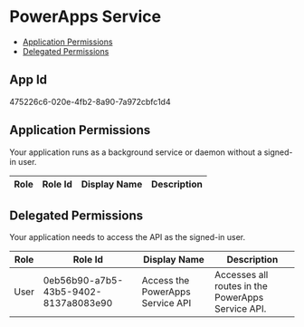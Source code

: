# PowerApps Service
- [Application Permissions](#application-permissions)
- [Delegated Permissions](#delegated-permissions)

## App Id
475226c6-020e-4fb2-8a90-7a972cbfc1d4

## Application Permissions
Your application runs as a background service or daemon without a signed-in user.

| Role | Role Id | Display Name | Description |
|---|---|---|---|

## Delegated Permissions
Your application needs to access the API as the signed-in user. 

| Role | Role Id | Display Name | Description |
|---|---|---|---|
| User | 0eb56b90-a7b5-43b5-9402-8137a8083e90 | Access the PowerApps Service API | Accesses all routes in the PowerApps Service API. |

